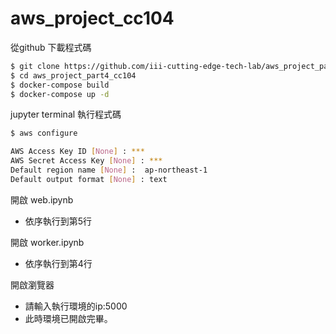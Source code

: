 # aws_project_cc104

從github 下載程式碼

```sh
$ git clone https://github.com/iii-cutting-edge-tech-lab/aws_project_part4_cc104.git
$ cd aws_project_part4_cc104
$ docker-compose build
$ docker-compose up -d
```

jupyter terminal 執行程式碼

```sh
$ aws configure

AWS Access Key ID [None] : ***                       
AWS Secret Access Key [None] : ***
Default region name [None] :  ap-northeast-1
Default output format [None] : text
```

開啟 web.ipynb
- 依序執行到第5行

開啟 worker.ipynb
- 依序執行到第4行

開啟瀏覽器
- 請輸入執行環境的ip:5000
- 此時環境已開啟完畢。
